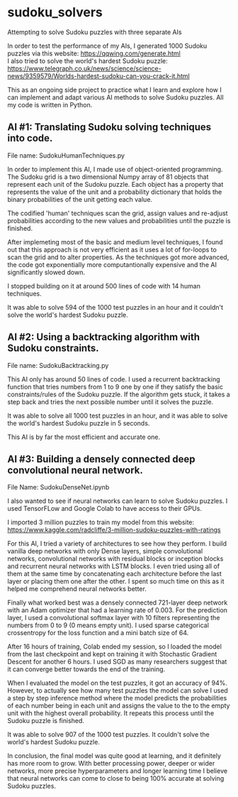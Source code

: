 # sudoku_solvers
Attempting to solve Sudoku puzzles with three separate AIs

In order to test the performance of my AIs, I generated 1000 Sudoku puzzles via this website: https://qqwing.com/generate.html  
I also tried to solve the world's hardest Sudoku puzzle: https://www.telegraph.co.uk/news/science/science-news/9359579/Worlds-hardest-sudoku-can-you-crack-it.html  

This as an ongoing side project to practice what I learn and explore how I can implement and adapt various AI methods to solve Sudoku puzzles. 
All my code is written in Python.

## AI #1: Translating Sudoku solving techniques into code.

File name: SudokuHumanTechniques.py

In order to implement this AI, I made use of object-oriented programming. The Sudoku grid is a two dimensional Numpy array of 81 objects that represent each unit of the Sudoku puzzle. Each object has a property that represents the value of the unit and a probability dictionary that holds the binary probabilities of the unit getting each value. 

The codified 'human' techniques scan the grid, assign values and re-adjust probabilities according to the new values and probabilities until the puzzle is finished.

After implemeting most of the basic and medium level techniques, I found out that this approach is not very efficient as it uses a lot of for-loops to scan the grid and to alter properties. As the techniques got more advanced, the code got exponentially more computantionally expensive and the AI significantly slowed down. 

I stopped building on it at around 500 lines of code with 14 human techniques.

It was able to solve 594 of the 1000 test puzzles in an hour and it couldn't solve the world's hardest Sudoku puzzle.


## AI #2: Using a backtracking algorithm with Sudoku constraints.

File name: SudokuBacktracking.py

This AI only has around 50 lines of code. I used a recurrent backtracking function that tries numbers from 1 to 9 one by one if they satisfy the basic constraints/rules of the Sudoku puzzle. If the algorithm gets stuck, it takes a step back and tries the next possible number until it solves the puzzle.

It was able to solve all 1000 test puzzles in an hour, and it was able to solve the world's hardest Sudoku puzzle in 5 seconds.  

This AI is by far the most efficient and accurate one. 

## AI #3: Building a densely connected deep convolutional neural network.

File Name: SudokuDenseNet.ipynb

I also wanted to see if neural networks can learn to solve Sudoku puzzles. I used TensorFLow and Google Colab to have access to their GPUs.

I imported 3 million puzzles to train my model from this website: https://www.kaggle.com/radcliffe/3-million-sudoku-puzzles-with-ratings

For this AI, I tried a variety of architectures to see how they perform. I build vanilla deep networks with only Dense layers, simple convolutional networks, convolutional networks with residual blocks or inception blocks and recurrent neural networks with LSTM blocks. I even tried using all of them at the same time by concatenating each architecture before the last layer or placing them one after the other. I spent so much time on this as it helped me comprehend neural networks better. 

Finally what worked best was a densely connected 721-layer deep network with an Adam optimizer that had a learning rate of 0.003. For the prediction layer, I used a convolutional softmax layer with 10 filters representing the numbers from 0 to 9 (0 means empty unit). I used sparse categorical crossentropy for the loss function and a mini batch size of 64.

After 16 hours of training, Colab ended my session, so I loaded the model from the last checkpoint and kept on training it with Stochastic Gradient Descent for another 6 hours. I used SGD as many researchers suggest that it can converge better towards the end of the training.

When I evaluated the model on the test puzzles, it got an accuracy of 94%. However, to actually see how many test puzzles the model can solve I used a step by step inference method where the model predicts the probabilities of each number being in each unit and assigns the value to the to the empty unit with the highest overall probability. It repeats this process until the Sudoku puzzle is finished. 

It was able to solve 907 of the 1000 test puzzles. It couldn't solve the world's hardest Sudoku puzzle.

In conclusion, the final model was quite good at learning, and it definitely has more room to grow. With better processing power, deeper or wider networks, more precise hyperparameters and longer learning time I believe that neural networks can come to close to being 100% accurate at solving Sudoku puzzles. 






